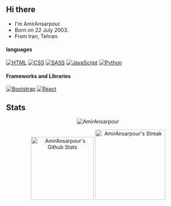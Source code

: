 ## Hi there
- I'm AmirAnsarpour.
- Born on 22 July 2003.
- From Iran, Tehran.

#### languages
 <a href="#"><img alt="HTML" src="https://img.shields.io/badge/HTML-E34F26.svg?logo=html5&logoColor=white"></a>
 <a href="#"><img alt="CSS" src="https://img.shields.io/badge/CSS-1572B6.svg?logo=css3&logoColor=white"></a>
 <a href="#"><img alt="SASS" src="https://img.shields.io/badge/Sass-hotpink.svg?logo=SASS&logoColor=white"></a>
 <a href="#"><img alt="JavaScript" src="https://img.shields.io/badge/JavaScript-F7DF1E.svg?logo=javascript&logoColor=black"></a>
 <a href="#"><img alt="Python" src="https://img.shields.io/badge/Python-14354C.svg?logo=python&logoColor=white"></a>
 #### Frameworks and Libraries
 <a href="#"><img alt="Bootstrap" src="https://img.shields.io/badge/Bootstrap-7952B3.svg?logo=bootstrap&logoColor=white"></a>
 <a href="#"><img alt="React" src="https://img.shields.io/badge/React-20232a.svg?logo=react&logoColor=white"></a>

## Stats
<div align=center>
<p><img src="https://github-readme-stats.vercel.app/api/top-langs?username=AmirAnsarpour&show_icons=true&locale=en&layout=compact" alt="AmirAnsarpour" /></p>
<a href="https://github.com/anuraghazra/github-readme-stats" title="Go to Source"><img alt="AmirAnsarpour's Github Stats" src="https://denvercoder1-github-readme-stats.vercel.app/api?username=AmirAnsarpour&show_icons=true&count_private=true&theme=react&border=61dafb&hide_border=true" height="172px"/></a>
<a href="https://git.io/streak-stats" title="Go to Source">
  <img alt="AmirAnsarpour's Streak" src="https://github-readme-streak-stats.herokuapp.com/?user=AmirAnsarpour&theme=react&border=61dafb" height="192px"/>
</a>
</div>

